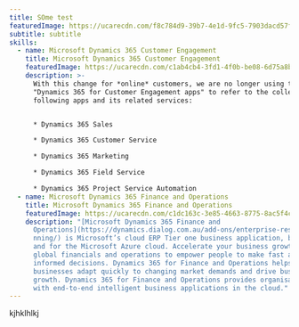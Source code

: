 ```yaml
---
title: SOme test
featuredImage: https://ucarecdn.com/f8c784d9-39b7-4e1d-9fc5-7903dacd57fd/
subtitle: subtitle
skills:
  - name: Microsoft Dynamics 365 Customer Engagement
    title: Microsoft Dynamics 365 Customer Engagement
    featuredImage: https://ucarecdn.com/c1ab4cb4-3fd1-4f0b-be08-6d75a8bf153f/
    description: >-
      With this change for *online* customers, we are no longer using the term
      "Dynamics 365 for Customer Engagement apps" to refer to the collection of
      following apps and its related services:


      * Dynamics 365 Sales

      * Dynamics 365 Customer Service

      * Dynamics 365 Marketing

      * Dynamics 365 Field Service

      * Dynamics 365 Project Service Automation
  - name: Microsoft Dynamics 365 Finance and Operations
    title: Microsoft Dynamics 365 Finance and Operations
    featuredImage: https://ucarecdn.com/c1dc163c-3e85-4663-8775-8ac5f4cd82aa/
    description: "[Microsoft Dynamics 365 Finance and
      Operations](https://dynamics.dialog.com.au/add-ons/enterprise-resoure-pla\
      nning/) is Microsoft’s cloud ERP Tier one business application, built on
      and for the Microsoft Azure cloud. Accelerate your business growth, unify
      global financials and operations to empower people to make fast and
      informed decisions. Dynamics 365 for Finance and Operations helps
      businesses adapt quickly to changing market demands and drive business
      growth. Dynamics 365 for Finance and Operations provides organisations
      with end-to-end intelligent business applications in the cloud."
---
```

kjhklhlkj